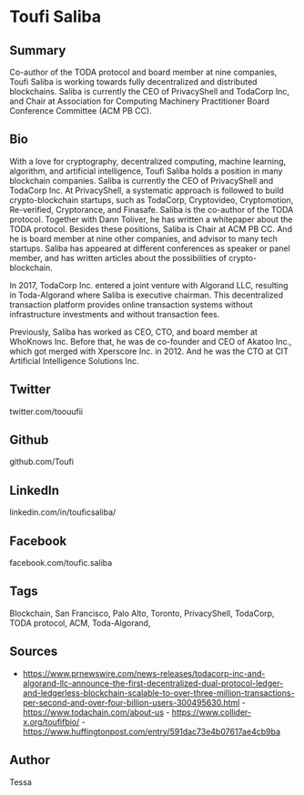# Toufi Saliba

## Summary
Co-author of the TODA protocol and board member at nine companies, Toufi Saliba is working towards fully decentralized and distributed blockchains. Saliba is currently the CEO of PrivacyShell and TodaCorp Inc, and Chair at Association for Computing Machinery Practitioner Board Conference Committee (ACM PB CC).

## Bio
With a love for cryptography, decentralized computing, machine learning, algorithm, and artificial intelligence, Toufi Saliba holds a position in many blockchain companies. Saliba is currently the CEO of PrivacyShell and TodaCorp Inc. At PrivacyShell, a systematic approach is followed to build crypto-blockchain startups, such as TodaCorp, Cryptovideo, Cryptomotion, Re-verified, Cryptorance, and Finasafe. Saliba is the co-author of the TODA protocol. Together with Dann Toliver, he has written a whitepaper about the TODA protocol. Besides these positions, Saliba is Chair at ACM PB CC. And he is board member at nine other companies, and advisor to many tech startups. Saliba has appeared at different conferences as speaker or panel member, and has written articles about the possibilities of crypto-blockchain.

In 2017, TodaCorp Inc. entered a joint venture with Algorand LLC, resulting in Toda-Algorand where Saliba is executive chairman. This decentralized transaction platform provides online transaction systems without infrastructure investments and without transaction fees.

Previously, Saliba has worked as CEO, CTO, and board member at WhoKnows Inc. Before that, he was de co-founder and CEO of Akatoo Inc., which got merged with Xperscore Inc. in 2012. And he was the CTO at CIT Artificial Intelligence Solutions Inc.

## Twitter 
twitter.com/toouufii

## Github 
github.com/Toufi

## LinkedIn 
linkedin.com/in/touficsaliba/

## Facebook 
facebook.com/toufic.saliba

## Tags
Blockchain, San Francisco, Palo Alto, Toronto, PrivacyShell, TodaCorp, TODA protocol, ACM, Toda-Algorand,

## Sources 
- https://www.prnewswire.com/news-releases/todacorp-inc-and-algorand-llc-announce-the-first-decentralized-dual-protocol-ledger-and-ledgerless-blockchain-scalable-to-over-three-million-transactions-per-second-and-over-four-billion-users-300495630.html - https://www.todachain.com/about-us - https://www.collider-x.org/toufifbio/ - https://www.huffingtonpost.com/entry/591dac73e4b07617ae4cb9ba

## Author
Tessa

